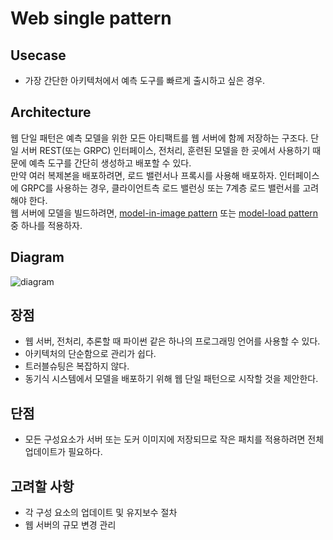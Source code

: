 # Web single pattern

## Usecase
- 가장 간단한 아키텍처에서 예측 도구를 빠르게 출시하고 싶은 경우.

## Architecture
웹 단일 패턴은 예측 모델을 위한 모든 아티팩트를 웹 서버에 함께 저장하는 구조다. 단일 서버 REST(또는 GRPC) 인터페이스, 전처리, 훈련된 모델을 한 곳에서 사용하기 때문에 예측 도구를 간단히 생성하고 배포할 수 있다.<br>
만약 여러 복제본을 배포하려면, 로드 밸런서나 프록시를 사용해 배포하자. 인터페이스에 GRPC를 사용하는 경우, 클라이언트측 로드 밸런싱 또는 7계층 로드 밸런서를 고려해야 한다. <br>
웹 서버에 모델을 빌드하려면, [model-in-image pattern]() 또는 [model-load pattern]() 중 하나를 적용하자.


## Diagram
![diagram](diagram.png)

## 장점
- 웹 서버, 전처리, 추론할 때 파이썬 같은 하나의 프로그래밍 언어를 사용할 수 있다.
- 아키텍처의 단순함으로 관리가 쉽다.
- 트러블슈팅은 복잡하지 않다.
- 동기식 시스템에서 모델을 배포하기 위해 웹 단일 패턴으로 시작할 것을 제안한다.

## 단점
- 모든 구성요소가 서버 또는 도커 이미지에 저장되므로 작은 패치를 적용하려면 전체 업데이트가 필요하다.

## 고려할 사항
- 각 구성 요소의 업데이트 및 유지보수 절차
- 웹 서버의 규모 변경 관리